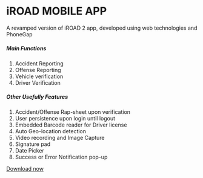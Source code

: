 # iROAD MOBILE APP
A revamped version of iROAD 2 app, developed using web technologies and PhoneGap

<h5>Main Functions</h5>
<ol>
<li>Accident Reporting</li>
<li>Offense Reporting</li>
<li>Vehicle verification</li>
<li>Driver Verification</li>
</ol>
<h5>Other Usefully Features</h5>
<ol>
<li>Accident/Offense Rap-sheet upon verification</li>
<li>User persistence upon login until logout</li>
<li>Embedded Barcode reader for Driver license</li>
<li>Auto Geo-location detection</li>
<li>Video recording and Image Capture</li>
<li>Signature pad</li>
<li>Date Picker</li>
<li>Success or Error Notification pop-up</li>
</ol>
<a href = "https://build.phonegap.com/apps/1732409/share">Download now</a>
